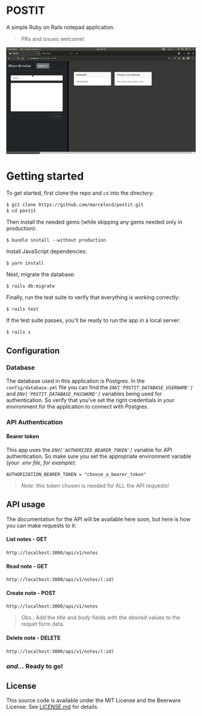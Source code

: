 
# POSTIT

A simple Ruby on Rails notepad application.
> PRs and issues welcome!

![](postit.gif)

# Getting started
To get started, first clone the repo and `cd` into the directory:

```
$ git clone https://github.com/marcelocd/postit.git
$ cd postit
```

Then install the needed gems (while skipping any gems needed only in production):

```
$ bundle install --without production
```

Install JavaScript dependencies:

```
$ yarn install
```

Next, migrate the database:

```
$ rails db:migrate
```

Finally, run the test suite to verify that everything is working correctly:

```
$ rails test
```

If the test suite passes, you'll be ready to run the app in a local server:
```
$ rails s
```
## Configuration
### Database
The database used in this application is Postgres.
In the `config/database.yml` file you can find the *`ENV['POSTIT_DATABASE_USERNAME']`* and *`ENV['POSTIT_DATABASE_PASSWORD']`* variables being used for authentication.
So verify that you've set the right credentials in your environment for the application to connect with Postgres.

### API Authentication
#### Bearer token

This app uses the *`ENV['AUTHORIZED_BEARER_TOKEN']`* variable for API authentication.
So make sure you set the appropriate environment variable (*your .env file, for example*):

```
AUTHORIZATION_BEARER_TOKEN = "choose_a_bearer_token"
```
> *Note*: this token chosen is needed for ALL the API requests!

## API usage
The documentation for the API will be available here soon, but here is how you can make requests to it:


#### List notes - GET
```
http://localhost:3000/api/v1/notes
```

#### Read note - GET
```
http://localhost:3000/api/v1/notes/(:id)
```
#### Create note - POST
```
http://localhost:3000/api/v1/notes
```
> *Obs.*: Add the *title* and *body* fields with the desired values to the requet form data.

#### Delete note - DELETE
```
http://localhost:3000/api/v1/notes/(:id)
```

### *and...* Ready to go!

## License

This source code is available under the MIT License and the Beerware License. See [LICENSE.md](LICENSE.md) for details.
